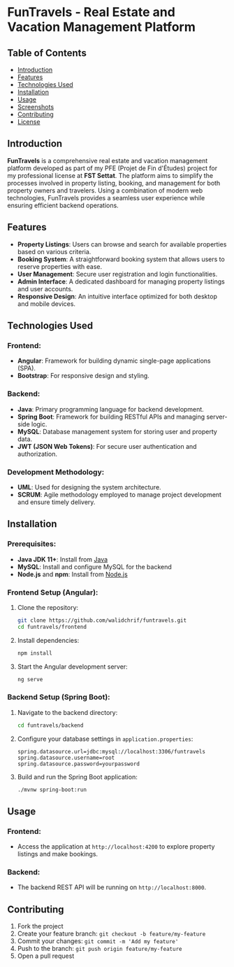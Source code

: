 # FunTravels - Real Estate and Vacation Management Platform

## Table of Contents
- [Introduction](#introduction)
- [Features](#features)
- [Technologies Used](#technologies-used)
- [Installation](#installation)
- [Usage](#usage)
- [Screenshots](#screenshots)
- [Contributing](#contributing)
- [License](#license)

## Introduction
**FunTravels** is a comprehensive real estate and vacation management platform developed as part of my PFE (Projet de Fin d'Études) project for my professional license at **FST Settat**. The platform aims to simplify the processes involved in property listing, booking, and management for both property owners and travelers. Using a combination of modern web technologies, FunTravels provides a seamless user experience while ensuring efficient backend operations.

## Features
- **Property Listings**: Users can browse and search for available properties based on various criteria.
- **Booking System**: A straightforward booking system that allows users to reserve properties with ease.
- **User Management**: Secure user registration and login functionalities.
- **Admin Interface**: A dedicated dashboard for managing property listings and user accounts.
- **Responsive Design**: An intuitive interface optimized for both desktop and mobile devices.

## Technologies Used

### Frontend:
- **Angular**: Framework for building dynamic single-page applications (SPA).
- **Bootstrap**: For responsive design and styling.

### Backend:
- **Java**: Primary programming language for backend development.
- **Spring Boot**: Framework for building RESTful APIs and managing server-side logic.
- **MySQL**: Database management system for storing user and property data.
- **JWT (JSON Web Tokens)**: For secure user authentication and authorization.

### Development Methodology:
- **UML**: Used for designing the system architecture.
- **SCRUM**: Agile methodology employed to manage project development and ensure timely delivery.

## Installation

### Prerequisites:
- **Java JDK 11+**: Install from [Java](https://www.oracle.com/java/technologies/javase-jdk11-downloads.html)
- **MySQL**: Install and configure MySQL for the backend
- **Node.js** and **npm**: Install from [Node.js](https://nodejs.org)

### Frontend Setup (Angular):
1. Clone the repository:
   ```bash
   git clone https://github.com/walidchrif/funtravels.git
   cd funtravels/frontend
   ```
2. Install dependencies:
   ```bash
   npm install
   ```
3. Start the Angular development server:
   ```bash
   ng serve
   ```

### Backend Setup (Spring Boot):
1. Navigate to the backend directory:
   ```bash
   cd funtravels/backend
   ```
2. Configure your database settings in `application.properties`:
   ```properties
   spring.datasource.url=jdbc:mysql://localhost:3306/funtravels
   spring.datasource.username=root
   spring.datasource.password=yourpassword
   ```
3. Build and run the Spring Boot application:
   ```bash
   ./mvnw spring-boot:run
   ```

## Usage

### Frontend:
- Access the application at `http://localhost:4200` to explore property listings and make bookings.

### Backend:
- The backend REST API will be running on `http://localhost:8000`.

## Contributing
1. Fork the project
2. Create your feature branch: `git checkout -b feature/my-feature`
3. Commit your changes: `git commit -m 'Add my feature'`
4. Push to the branch: `git push origin feature/my-feature`
5. Open a pull request
